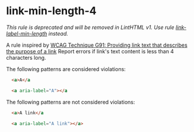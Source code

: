 # link-min-length-4

_This rule is deprecated and will be removed in LintHTML v1. Use rule [link-label-min-length](../link-label-min-length/README.md) instead._

A rule inspired by [WCAG Technique G91: Providing link text that describes the purpose of a link](https://www.w3.org/WAI/WCAG22/Techniques/general/G91.html)
Report errors if link's text content is less than 4 characters long.

The following patterns are considered violations:

```html
  <a>A</a
```

```html
  <a aria-label="A"></a
```

The following patterns are not considered violations:

```html
  <a>A link</a
```

```html
  <a aria-label="A link"></a>
```
